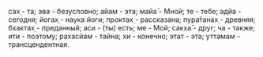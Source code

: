 сах̣ - та; эва - безусловно; айам - эта; майа̄ - Мной; те - тебе; адйа - сегодня; йогах̣ - наука йоги; проктах̣ - рассказана; пура̄танах̣ - древняя; бхактах̣ - преданный; аси - (ты) есть; ме - Мой; сакха̄ - друг; ча - также; ити - поэтому; рахасйам - тайна; хи - конечно; этат - эта; уттамам - трансцендентная.